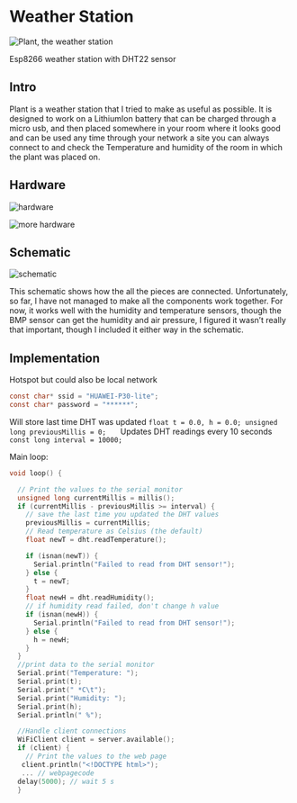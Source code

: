 # Weather Station

![Plant, the weather station](https://i.imgur.com/nYFJtBd.png)

Esp8266 weather station with DHT22 sensor

## Intro

Plant is a weather station that I tried to make as useful as possible. It is designed to work on a LithiumIon battery that can be charged through a micro usb, and then placed somewhere in your room where it
looks good and can be used any time through your network a site you can always connect to and check
the Temperature and humidity of the room in which the plant was placed on.

## Hardware

![hardware](https://i.imgur.com/wGmoTqq.png)

![more hardware](https://i.imgur.com/mRySDWx.png)


## Schematic

![schematic](https://i.imgur.com/1uq5HiX.png)

This schematic shows how the all the pieces are connected. Unfortunately, so far, I have not managed to
make all the components work together. For now, it works well with the humidity and temperature
sensors, though the BMP sensor can get the humidity and air pressure, I figured it wasn’t really that
important, though I included it either way in the schematic.

## Implementation

Hotspot but could also be local network
```c
const char* ssid = "HUAWEI-P30-lite"; 
const char* password = "******";
```
Will store last time DHT was updated
`float t = 0.0, h = 0.0;
unsigned long previousMillis = 0;  
`
Updates DHT readings every 10 seconds
`const long interval = 10000;`

Main loop:
```c
void loop() {

  // Print the values to the serial monitor
  unsigned long currentMillis = millis();
  if (currentMillis - previousMillis >= interval) {
    // save the last time you updated the DHT values
    previousMillis = currentMillis;
    // Read temperature as Celsius (the default)
    float newT = dht.readTemperature();

    if (isnan(newT)) {
      Serial.println("Failed to read from DHT sensor!");
    } else {
      t = newT;
    }
    float newH = dht.readHumidity();
    // if humidity read failed, don't change h value
    if (isnan(newH)) {
      Serial.println("Failed to read from DHT sensor!");
    } else {
      h = newH;
    }
  }
  //print data to the serial monitor
  Serial.print("Temperature: ");
  Serial.print(t);
  Serial.print(" *C\t");
  Serial.print("Humidity: ");
  Serial.print(h);
  Serial.println(" %");

  //Handle client connections
  WiFiClient client = server.available();
  if (client) {
    // Print the values to the web page
   client.println("<!DOCTYPE html>");
   ... // webpagecode
  delay(5000); // wait 5 s
  }
   ```
   
